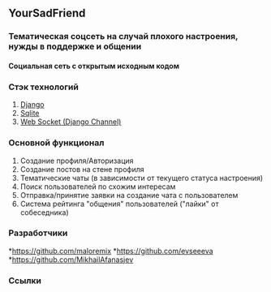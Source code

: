 ## YourSadFriend 
### Тематическая соцсеть на случай плохого настроения, нужды в поддержке и общении
#### Социальная сеть с открытым исходным кодом

### Cтэк технологий
1. [Django](https://docs.djangoproject.com/en/3.1/)
2. [Sqlite](https://www.sqlite.org/docs.html)
3. [Web Socket (Django Channel)](https://channels.readthedocs.io/en/latest/)

### Основной функционал
1. Создание профиля/Авторизация
2. Создание постов на стене профиля
3. Тематические чаты (в зависимости от текущего статуса настроения)
4. Поиск пользователей по схожим интересам
5. Отправка/принятие заявки на создание чата с пользователем
6. Система рейтинга "общения" пользователей ("лайки" от собеседника)  

### Разработчики
*https://github.com/maloremix
*https://github.com/evseeeva
*https://github.com/MikhailAfanasjev

### Ссылки

